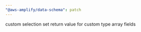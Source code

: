 ```yaml
---
"@aws-amplify/data-schema": patch
---
```


custom selection set return value for custom type array fields

